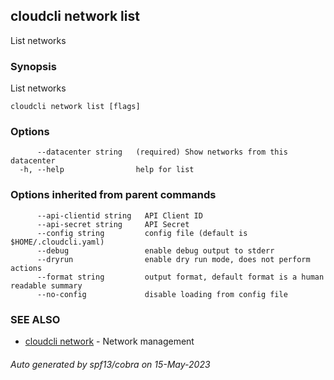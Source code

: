 ## cloudcli network list

List networks

### Synopsis

List networks

```
cloudcli network list [flags]
```

### Options

```
      --datacenter string   (required) Show networks from this datacenter
  -h, --help                help for list
```

### Options inherited from parent commands

```
      --api-clientid string   API Client ID
      --api-secret string     API Secret
      --config string         config file (default is $HOME/.cloudcli.yaml)
      --debug                 enable debug output to stderr
      --dryrun                enable dry run mode, does not perform actions
      --format string         output format, default format is a human readable summary
      --no-config             disable loading from config file
```

### SEE ALSO

* [cloudcli network](cloudcli_network.md)	 - Network management

###### Auto generated by spf13/cobra on 15-May-2023
